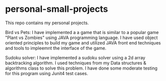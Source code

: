 # personal-small-projects
This repo contains my personal projects.

Bird vs Pets: I have implemented a a game that is similar to a popular game "Plant vs Zombies" using JAVA programming language. 
I have used object oriented principles to build my game and utilized JAVA front end techniques and tools to impleemnt the interface of the game. 

Sudoku solver: I have implemented a sudoku solver using a 2d array backtracking algorithm. I used techniques from my Data structures & algorithms class 
to solve this problem. I have done some moderate testing for this program using Junit4 test cases.
